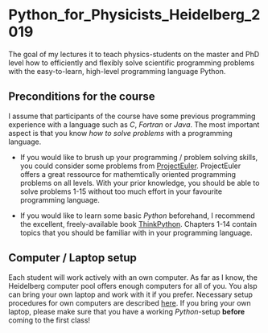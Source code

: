 # Python_for_Physicists_Heidelberg_2019

The goal of my lectures it to teach physics-students on the master and
PhD level how to efficiently and flexibly solve scientific programming
problems with the easy-to-learn, high-level programming language
Python.

## Preconditions for the course
I assume that participants of the course have some previous programming
experience with a language such as *C*, *Fortran* or *Java*. The most
important aspect is that you know *how to solve problems* with a
programming language.

- If you would like to brush up your programming / problem solving
  skills, you could consider some problems from
  [ProjectEuler](https://projecteuler.net/archives). ProjectEuler offers a
  great ressource for mathemtically oriented programming problems on
  all levels. With your prior knowledge, you should be able to solve
  problems 1-15 without too much effort in your favourite programming
  language.

- If you would like to learn some basic *Python* beforehand, I
  recommend the excellent, freely-available book
  [ThinkPython](http://greenteapress.com/wp/think-python-2e//). Chapters 1-14
  contain topics that you should be familiar with in your programming language.

## Computer / Laptop setup
Each student will work actively with an own computer. As far as I
know, the Heidelberg computer pool offers enough computers for
all of you. You alsp can bring your own laptop and work with it if you
prefer. Necessary setup procedures for own computers are described
[here](https://github.com/terben/Python_for_Physicists_Heidelberg_2019/tree/master/computer_setup).
If you bring your own laptop, please make sure that you have a working
*Python*-setup **before** coming to the first class!
